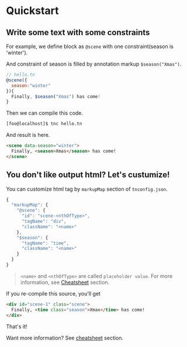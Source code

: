 # Quickstart

## Write some text with some constraints

For example, we define block as `@scene` with one constraint(season is 'winter').

And constraint of season is filled by annotation markup `$season("Xmas")`.

```javascript
// hello.tn
@scene({
  season:"winter"
}){
  Finally, $season("Xmas") has come!
}
```

Then we can compile this code.

```bash
[foo@localhost]$ tnc hello.tn
```

And result is here.

```html
<scene data-season="winter">
  Finally, <season>Xmas</season> has come!
</scene>
```

## You don't like output html? Let's custumize!

You can customize html tag by `markupMap` section of `tnconfig.json`.

```javascript
{
  "markupMap": {
    "@scene": {
      "id": "scene-<nthOfType>",
      "tagName": "div",
      "className": "<name>"
    },
    "$season": {
      "tagName": "time",
      "className": "<name>"
    }
  }
}
```

> `<name>` and `<nthOfType>` are called `placeholder value`. For more information, see [Cheatsheet](https://github.com/tategakibunko/TypeNovel/blob/master/Docs/Cheatsheet.md) section.

If you re-compile this source, you'll get

```html
<div id="scene-1" class="scene">
  Finally, <time class="season">Xmax</time> has come!
</div>
```

That's it!

Want more information?  See [cheatsheet](https://github.com/tategakibunko/TypeNovel/blob/master/Docs/Cheatsheet.md) section.


